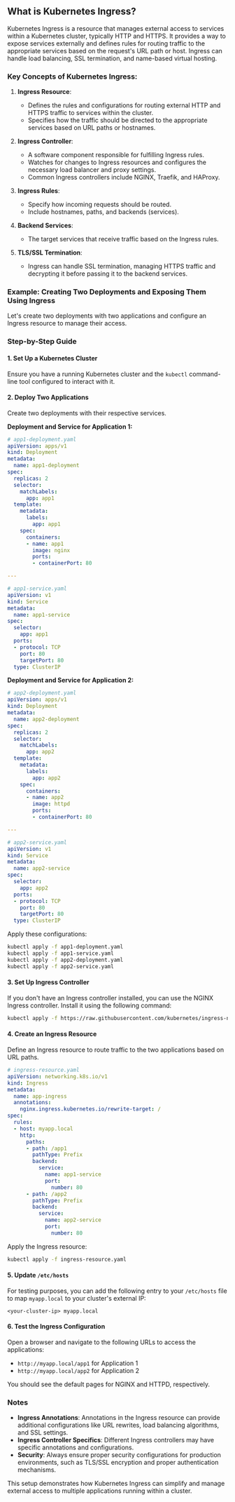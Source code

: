 ## What is Kubernetes Ingress?

Kubernetes Ingress is a resource that manages external access to services within a Kubernetes cluster, typically HTTP and HTTPS. It provides a way to expose services externally and defines rules for routing traffic to the appropriate services based on the request's URL path or host. Ingress can handle load balancing, SSL termination, and name-based virtual hosting.

### Key Concepts of Kubernetes Ingress:

1. **Ingress Resource**:
   - Defines the rules and configurations for routing external HTTP and HTTPS traffic to services within the cluster.
   - Specifies how the traffic should be directed to the appropriate services based on URL paths or hostnames.

2. **Ingress Controller**:
   - A software component responsible for fulfilling Ingress rules.
   - Watches for changes to Ingress resources and configures the necessary load balancer and proxy settings.
   - Common Ingress controllers include NGINX, Traefik, and HAProxy.

3. **Ingress Rules**:
   - Specify how incoming requests should be routed.
   - Include hostnames, paths, and backends (services).

4. **Backend Services**:
   - The target services that receive traffic based on the Ingress rules.

5. **TLS/SSL Termination**:
   - Ingress can handle SSL termination, managing HTTPS traffic and decrypting it before passing it to the backend services.

### Example: Creating Two Deployments and Exposing Them Using Ingress

Let's create two deployments with two applications and configure an Ingress resource to manage their access.

### Step-by-Step Guide

#### 1. Set Up a Kubernetes Cluster

Ensure you have a running Kubernetes cluster and the `kubectl` command-line tool configured to interact with it.

#### 2. Deploy Two Applications

Create two deployments with their respective services.

**Deployment and Service for Application 1:**

```yaml
# app1-deployment.yaml
apiVersion: apps/v1
kind: Deployment
metadata:
  name: app1-deployment
spec:
  replicas: 2
  selector:
    matchLabels:
      app: app1
  template:
    metadata:
      labels:
        app: app1
    spec:
      containers:
      - name: app1
        image: nginx
        ports:
        - containerPort: 80

---

# app1-service.yaml
apiVersion: v1
kind: Service
metadata:
  name: app1-service
spec:
  selector:
    app: app1
  ports:
  - protocol: TCP
    port: 80
    targetPort: 80
  type: ClusterIP
```

**Deployment and Service for Application 2:**

```yaml
# app2-deployment.yaml
apiVersion: apps/v1
kind: Deployment
metadata:
  name: app2-deployment
spec:
  replicas: 2
  selector:
    matchLabels:
      app: app2
  template:
    metadata:
      labels:
        app: app2
    spec:
      containers:
      - name: app2
        image: httpd
        ports:
        - containerPort: 80

---

# app2-service.yaml
apiVersion: v1
kind: Service
metadata:
  name: app2-service
spec:
  selector:
    app: app2
  ports:
  - protocol: TCP
    port: 80
    targetPort: 80
  type: ClusterIP
```

Apply these configurations:

```bash
kubectl apply -f app1-deployment.yaml
kubectl apply -f app1-service.yaml
kubectl apply -f app2-deployment.yaml
kubectl apply -f app2-service.yaml
```

#### 3. Set Up Ingress Controller

If you don't have an Ingress controller installed, you can use the NGINX Ingress controller. Install it using the following command:

```bash
kubectl apply -f https://raw.githubusercontent.com/kubernetes/ingress-nginx/main/deploy/static/provider/cloud/deploy.yaml
```

#### 4. Create an Ingress Resource

Define an Ingress resource to route traffic to the two applications based on URL paths.

```yaml
# ingress-resource.yaml
apiVersion: networking.k8s.io/v1
kind: Ingress
metadata:
  name: app-ingress
  annotations:
    nginx.ingress.kubernetes.io/rewrite-target: /
spec:
  rules:
  - host: myapp.local
    http:
      paths:
      - path: /app1
        pathType: Prefix
        backend:
          service:
            name: app1-service
            port:
              number: 80
      - path: /app2
        pathType: Prefix
        backend:
          service:
            name: app2-service
            port:
              number: 80
```

Apply the Ingress resource:

```bash
kubectl apply -f ingress-resource.yaml
```

#### 5. Update `/etc/hosts`

For testing purposes, you can add the following entry to your `/etc/hosts` file to map `myapp.local` to your cluster's external IP:

```plaintext
<your-cluster-ip> myapp.local
```

#### 6. Test the Ingress Configuration

Open a browser and navigate to the following URLs to access the applications:

- `http://myapp.local/app1` for Application 1
- `http://myapp.local/app2` for Application 2

You should see the default pages for NGINX and HTTPD, respectively.

### Notes

- **Ingress Annotations**: Annotations in the Ingress resource can provide additional configurations like URL rewrites, load balancing algorithms, and SSL settings.
- **Ingress Controller Specifics**: Different Ingress controllers may have specific annotations and configurations.
- **Security**: Always ensure proper security configurations for production environments, such as TLS/SSL encryption and proper authentication mechanisms.

This setup demonstrates how Kubernetes Ingress can simplify and manage external access to multiple applications running within a cluster.
